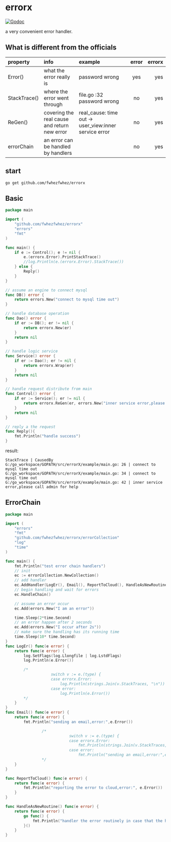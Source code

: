 # errorx
[![Godoc](http://img.shields.io/badge/godoc-reference-blue.svg?style=flat)](https://godoc.org/github.com/fwhezfwhez/errorx)

a very convenient error handler.
## What is different from the officials
| property | info | example | error | errorx |
|:----------- | :---- |:------|:-------------:|--:|
| Error() | what the error really is  | password wrong | yes | yes |
| StackTrace() | where the error went through| file.go :32 password wrong| no | yes |
| ReGen() | covering the real cause and return new error|  real_cause: time out -> user_view:inner service error | no | yes|
| errorChain | an error can be handled by handlers | | no | yes|

## start
`go get github.com/fwhezfwhez/errorx`

## Basic
```go
package main

import (
	"github.com/fwhezfwhez/errorx"
	"errors"
	"fmt"
)

func main() {
	if e := Control(); e != nil {
		e.(errorx.Error).PrintStackTrace()
		//log.Println(e.(errorx.Error).StackTrace())
	} else {
		Reply()
	}
}

// assume an engine to connect mysql
func DB() error {
	return errors.New("connect to mysql time out")
}

// handle database operation
func Dao() error {
	if er := DB(); er != nil {
		return errorx.New(er)
	}
	return nil
}

// handle logic service
func Service() error {
	if er := Dao(); er != nil {
		return errorx.Wrap(er)
	}
	return nil
}

// handle request distribute from main
func Control() error {
	if er := Service(); er != nil {
		return errorx.ReGen(er, errors.New("inner service error,please call admin for help"))
	}
	return nil
}

// reply a the request
func Reply(){
	fmt.Println("handle success")
}
```

result:
```
StackTrace | CausedBy
G:/go_workspace/GOPATH/src/errorX/example/main.go: 26 | connect to mysql time out
G:/go_workspace/GOPATH/src/errorX/example/main.go: 34 | connect to mysql time out
G:/go_workspace/GOPATH/src/errorX/example/main.go: 42 | inner service error,please call admin for help

```

## ErrorChain
```go
package main

import (
	"errors"
	"fmt"
	"github.com/fwhezfwhez/errorx/errorCollection"
	"log"
	"time"
)

func main() {
	fmt.Println("test error chain handlers")
	// init
	ec := errorCollection.NewCollection()
	// add handler
	ec.AddHandler(LogEr(), Email(), ReportToCloud(), HandleAsNewRoutine())
	// begin handling and wait for errors
	ec.HandleChain()

	// assume an error occur
	ec.Add(errors.New("I am an error"))

	time.Sleep(2*time.Second)
	// an error happen after 2 seconds
	ec.Add(errors.New("I occur after 2s"))
	// make sure the handling has its running time
	time.Sleep(10* time.Second)
}
func LogEr() func(e error) {
	return func(e error) {
		log.SetFlags(log.Llongfile | log.LstdFlags)
		log.Println(e.Error())

		/*
		    		switch v := e.(type) {
            		case errorx.Error:
            			log.Println(strings.Join(v.StackTraces, "\n"))
            		case error:
            			log.Println(e.Error())
		*/
	}
}
func Email() func(e error) {
	return func(e error) {
		fmt.Println("sending an email,error:",e.Error())

				/*
        		    		switch v := e.(type) {
                    		case errorx.Error:
                    			fmt.Println(strings.Join(v.StackTraces, "\n"))
                    		case error:
		                        fmt.Println("sending an email,error:",e.Error())
        		*/
	}
}

func ReportToCloud() func(e error) {
	return func(e error) {
		fmt.Println("reporting the error to cloud,error:", e.Error())
	}
}

func HandleAsNewRoutine() func(e error) {
	return func(e error) {
		go func() {
			fmt.Println("handler the error routinely in case that the handler would cost much time")
		}()
	}
}
```
